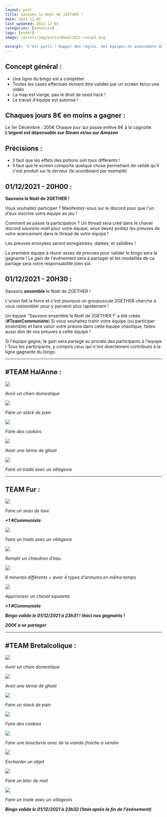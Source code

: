 ```yaml
---
layout: post
title: Sauvons le Noël de 2GETHER !
date: 2021-12-01
last_updated: 2021-12-01
categories: [annonces]
tags: [event]
image: /assets/img/posts/Nowel2021-recap1.png

excerpt: "C'est parti ! Rappel des règles, des équipes et avancement de l'event"
---
```


## Concept général :
- Une ligne du bingo est a compléter
- Toutes les cases effectués doivent être validés par un screen et/ou une vidéo
- La map est vierge, pas le droit de seed hack !
- Le travail d'équipe est autorisé !

## Chaques jours 8€ en moins a gagner :
Le 1er Décembre : 200€
Chaque jour qui passe enlève 8€ à la cagnotte.
<br>
***L'argent est dépensable sur Steam et/ou sur Amazon***

## Précisions :
- Il faut que les effets des potions soit tous différents !
- Il faut que le screen comporte quelque chose permettant de validé qu'il c'est produit sur le serveur (le scoreboard par exemple)

## 01/12/2021 - 20H00 :
**Sauvons le Noël de 2GETHER !**

Vous souhaitez participer ? Manifestez-vous sur le discord pour que l'un d'eux inscrive votre équipe au jeu !

Comment se passe la participation ? Un thread sera créé dans le chanel discord *sauvons-noël* pour votre équipe, vous devez postez les preuves de votre avancement dans le thread de votre équipe !

Les preuves envoyées seront enregistrées, datées, et validées !

La première équipe à réunir assez de preuves pour valider le bingo sera la gagnante !
Le gain de l'événement sera à partager et les modalités de ca partage sera votre responsabilité bien sûr.

## 01/12/2021 - 20H30 :
Sauvons **ensemble** le Noël de 2GETHER !

L'union fait la force et c'est pourquoi un groupuscule 2GETHER cherche à vous rassembler pour y parvenir plus rapidement !

Un équipe "Sauvons ensemble le Noël de 2GETHER !" a été créée (**#TeamCommuniste**)
Si vous souhaitez trahir votre équipe (ou participer ensemble) et faire valoir votre preuve dans cette équipe chaotique, faites aussi don de vos preuves à cette équipe !

Si l'équipe gagne, le gain sera partagé au prorata des participants à l'équipe ! Tous les participants, y compris ceux qui n'ont directement contribués à la ligne gagnante du bingo.

<hr>

## #TEAM HalAnne :

<div class="row">
    <div class="col-6">
        <img src="/assets/img/posts/HalAnne-1.png" class="img-fluid">
        <p class="text-center"><i>Avoir un chien domestique</i></p>
    </div>
    <div class="col-6">
        <img src="/assets/img/posts/HalAnne-2.png" class="img-fluid">
        <p class="text-center"><i>Faire un stack de pain</i></p>
    </div>
</div>

<div>
<img src="/assets/img/posts/HalAnne-3.png" class="img-fluid">
<p class="text-center"><i>Faire des cookies</i></p>
</div>

<div class="row">
    <div class="col-6">
        <img src="/assets/img/posts/HalAnne-4.png" class="img-fluid">
        <p class="text-center"><i>Avoir une larme de ghast</i></p>
    </div>
    <div class="col-6">
        <img src="/assets/img/posts/HalAnne-5.png" class="img-fluid">
        <p class="text-center"><i>Faire un trade avec un villageois</i></p>
    </div>
</div>

<hr>

## TEAM Fur :

<div class="row">
    <div class="col-6">
        <img src="/assets/img/posts/Fur-1.png" class="img-fluid">
        <p class="text-center"><i>Faire un seau de lave</i></p>
        <p class="text-center"><strong><i>+1 #Communiste</i></strong></p>
    </div>
    <div class="col-6">
        <img src="/assets/img/posts/Fur-2.png" class="img-fluid">
        <p class="text-center"><i>Faire un trade avec un villageois</i></p>
    </div>
</div>

<div>
    <img src="/assets/img/posts/Fur-3.png" class="img-fluid">
    <p class="text-center"><i>Remplir un chaudron d'eau</i></p>
</div>

<div class="row">
    <div class="col-6">
        <img src="/assets/img/posts/Fur-4.png" class="img-fluid">
        <p class="text-center"><i>6 minerais différents + avoir 4 types d'armures en même temps</i></p>
    </div>
    <div class="col-6">
        <img src="/assets/img/posts/Fur-5.png" class="img-fluid">
        <p class="text-center"><i>Apprivoiser un cheval squelette</i></p>
        <p class="text-center"><strong><i>+1 #Communiste</i></strong></p>
    </div>
</div>

<p class="text-center"><strong><i>Bingo valide le 01/12/2021 à 23h31 ! Voici nos gagnants !</i></strong></p>
<p class="text-center"><strong><i>200€ a se partager</i></strong></p>

<hr>

## #TEAM Bretalcolique :

<div class="row">
    <div class="col-6">
        <img src="/assets/img/posts/Bretalcolique-1.png" class="img-fluid">
        <p class="text-center"><i>Avoir un chien domestique</i></p>
    </div>
    <div class="col-6">
        <img src="/assets/img/posts/Bretalcolique-2.png" class="img-fluid">
        <p class="text-center"><i>Avoir une larme de ghast</i></p>
    </div>
</div>

<div class="row">
    <div class="col-6">
        <img src="/assets/img/posts/Bretalcolique-3.png" class="img-fluid">
        <p class="text-center"><i>Faire un stack de pain</i></p>
    </div>
    <div class="col-6">
        <img src="/assets/img/posts/Bretalcolique-4.png" class="img-fluid">
        <p class="text-center"><i>Faire des cookies</i></p>
    </div>
</div>

<div class="row">
    <div class="col-6">
        <img src="/assets/img/posts/Bretalcolique-5.png" class="img-fluid">
        <p class="text-center"><i>Faire une boucherie avec de la viande fraiche a vendre</i></p>
    </div>
    <div class="col-6">
        <img src="/assets/img/posts/Bretalcolique-6.png" class="img-fluid">
        <p class="text-center"><i>Enchanter un objet</i></p>
    </div>
</div>

<div class="row">
    <div class="col-6">
        <img src="/assets/img/posts/Bretalcolique-7.png" class="img-fluid">
        <p class="text-center"><i>Faire un bloc de miel</i></p>
    </div>
    <div class="col-6">
        <img src="/assets/img/posts/Bretalcolique-8.png" class="img-fluid">
        <p class="text-center"><i>Faire un trade avec un villageois</i></p>
    </div>
</div>

<p class="text-center"><strong><i>Bingo valide le 01/12/2021 à 23h32 (1min après la fin de l'évènement)</i></strong></p>
